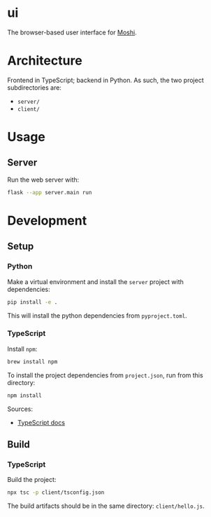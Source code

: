 # ui
The browser-based user interface for [Moshi](../README.md).

# Architecture
Frontend in TypeScript; backend in Python.
As such, the two project subdirectories are:
- `server/`
- `client/`

# Usage

## Server
Run the web server with:
```sh
flask --app server.main run
```

# Development

## Setup

### Python
Make a virtual environment and install the `server` project with dependencies:
```bash
pip install -e .
```
This will install the python dependencies from `pyproject.toml`.

### TypeScript

Install `npm`:
```bash
brew install npm
```

To install the project dependencies from `project.json`, run from this directory:
```bash
npm install
```

Sources:
- [TypeScript docs](https://www.typescriptlang.org/download)

## Build

### TypeScript
Build the project:
```bash
npx tsc -p client/tsconfig.json
```
The build artifacts should be in the same directory: `client/hello.js`.
